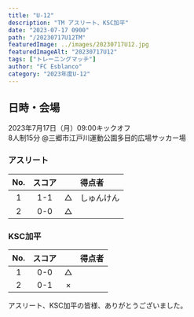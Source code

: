 ```yaml
---
title: "U-12"
description: "TM アスリート、KSC加平"
date: "2023-07-17 0900"
path: "/20230717U12TM"
featuredImage: ../images/20230717U12.jpg
featuredImageAlt: "20230717U12"
tags: ["トレーニングマッチ"]
author: "FC Esblanco"
category: "2023年度U-12"
---
```


## 日時・会場

2023年7月17日（月）09:00キックオフ  
8人制15分
@三郷市江戸川運動公園多目的広場サッカー場

### アスリート

| No.| スコア |   | 得点者  |
|:--:|:------:|:-:|:--------|
| 1  | 1-1 | △ |しゅんけん|
| 2  | 0-0 | △ ||

### KSC加平

| No.| スコア |   | 得点者  |
|:--:|:------:|:-:|:--------|
| 1  | 0-0 | △ ||
| 2  | 0-1 | × ||

アスリート、KSC加平の皆様、ありがとうございました。